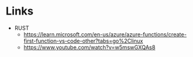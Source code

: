 # Links
   * RUST
      * https://learn.microsoft.com/en-us/azure/azure-functions/create-first-function-vs-code-other?tabs=go%2Clinux
      * https://www.youtube.com/watch?v=w5mswGXQAs8
